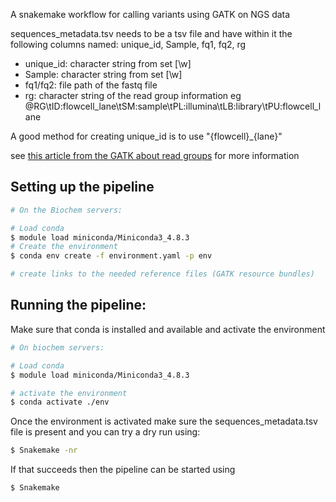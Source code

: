 A snakemake workflow for calling variants using GATK on NGS data

sequences_metadata.tsv needs to be a tsv file and have within it the following columns named: unique_id, Sample, fq1, fq2, rg

- unique_id: character string from set [\w]
- Sample: character string from set [\w]
- fq1/fq2: file path of the fastq file
- rg: character string of the read group information eg @RG\tID:flowcell_lane\tSM:sample\tPL:illumina\tLB:library\tPU:flowcell_lane

A good method for creating unique_id is to use "{flowcell}_{lane}"

see [this article from the GATK about read groups](https://gatk.broadinstitute.org/hc/en-us/articles/360035890671-Read-groups) for more information

## Setting up the pipeline

```.bash
# On the Biochem servers:

# Load conda
$ module load miniconda/Miniconda3_4.8.3
# Create the environment
$ conda env create -f environment.yaml -p env

# create links to the needed reference files (GATK resource bundles)

```

## Running the pipeline:

Make sure that conda is installed and available and activate the environment


```.bash
# On biochem servers:

# Load conda
$ module load miniconda/Miniconda3_4.8.3

# activate the environment
$ conda activate ./env
```


Once the environment is activated make sure the sequences_metadata.tsv file is present and you can try a dry run using:

```.bash
$ Snakemake -nr
```

If that succeeds then the pipeline can be started using
```.bash
$ Snakemake
```
